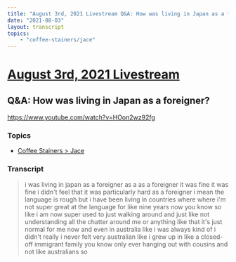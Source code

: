 ```yaml
---
title: "August 3rd, 2021 Livestream Q&A: How was living in Japan as a foreigner?"
date: "2021-08-03"
layout: transcript
topics:
    - "coffee-stainers/jace"
---
```

# [August 3rd, 2021 Livestream](../2021-08-03.md)
## Q&A: How was living in Japan as a foreigner?
https://www.youtube.com/watch?v=HOon2wz92fg

### Topics
* [Coffee Stainers > Jace](../topics/coffee-stainers/jace.md)

### Transcript

> i was living in japan as a foreigner as a as a foreigner it was fine it was fine i didn't feel that it was particularly hard as a foreigner i mean the language is rough but i have been living in countries where where i'm not super great at the language for like nine years now you know so like i am now super used to just walking around and just like not understanding all the chatter around me or anything like that it's just normal for me now and even in australia like i was always kind of i didn't really i never felt very australian like i grew up in like a closed-off immigrant family you know only ever hanging out with cousins and not like australians so
